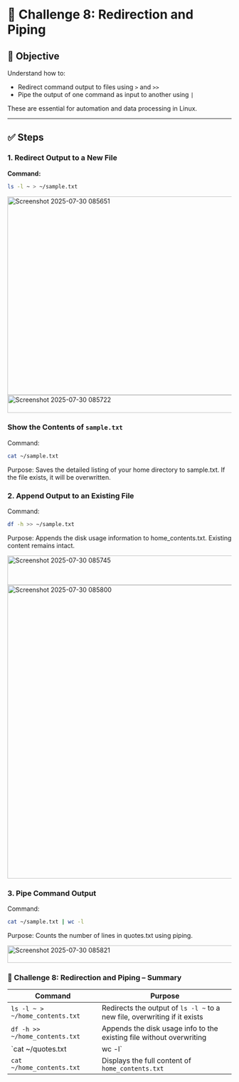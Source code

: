 # 🎯 Challenge 8: Redirection and Piping

## 🧠 Objective
Understand how to:
- Redirect command output to files using `>` and `>>`
- Pipe the output of one command as input to another using `|`

These are essential for automation and data processing in Linux.

---

## ✅ Steps

### 1. Redirect Output to a New File

**Command:**
```bash
ls -l ~ > ~/sample.txt
```

<img width="1141" height="445" alt="Screenshot 2025-07-30 085651" src="https://github.com/user-attachments/assets/234a2d19-209a-4198-bd11-ce38dd2cc725" />

<img width="1011" height="40" alt="Screenshot 2025-07-30 085722" src="https://github.com/user-attachments/assets/7a2325dc-0898-4418-93c8-2b1e17d3f538" />


### Show the Contents of `sample.txt`
Command:

```bash
cat ~/sample.txt
```
Purpose:
Saves the detailed listing of your home directory to sample.txt.
If the file exists, it will be overwritten.

### 2. Append Output to an Existing File
Command:

```bash
df -h >> ~/sample.txt
```
Purpose:
Appends the disk usage information to home_contents.txt.
Existing content remains intact.

<img width="856" height="66" alt="Screenshot 2025-07-30 085745" src="https://github.com/user-attachments/assets/d9053a7e-4694-4b4d-bb0d-6821bb4c6d13" />

<img width="725" height="658" alt="Screenshot 2025-07-30 085800" src="https://github.com/user-attachments/assets/76b56797-da8f-41d2-85c5-d359880b4b42" />

### 3. Pipe Command Output
Command:

```bash
cat ~/sample.txt | wc -l
```
Purpose:
Counts the number of lines in quotes.txt using piping.

<img width="850" height="39" alt="Screenshot 2025-07-30 085821" src="https://github.com/user-attachments/assets/d8c476e9-3b69-4b99-95f1-c96034a51338" />


### 🔄 Challenge 8: Redirection and Piping – Summary

| Command                               | Purpose                                                                 |
|---------------------------------------|-------------------------------------------------------------------------|
| `ls -l ~ > ~/home_contents.txt`       | Redirects the output of `ls -l ~` to a new file, overwriting if it exists |
| `df -h >> ~/home_contents.txt`        | Appends the disk usage info to the existing file without overwriting     |
| `cat ~/quotes.txt | wc -l`            | Pipes the content of `quotes.txt` to `wc -l` to count the number of lines |
| `cat ~/home_contents.txt`             | Displays the full content of `home_contents.txt`                         |

